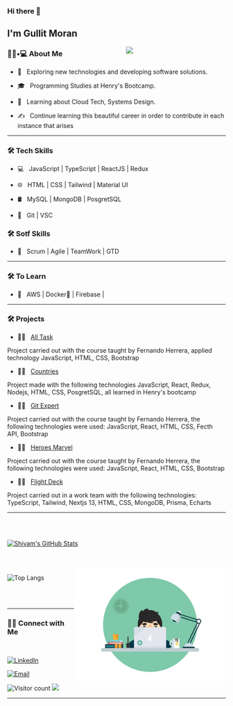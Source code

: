 ### Hi there 👋<h2> I'm Gullit Moran</h2>

<img align='right' src="https://media.giphy.com/media/M9gbBd9nbDrOTu1Mqx/giphy.gif" width="230">

<h3> 👨🏻•💻 About Me </h3>



- 🤔 &nbsp; Exploring new technologies and developing software solutions.

- 🎓 &nbsp; Programming Studies at Henry's Bootcamp.

- 🌱 &nbsp; Learning about Cloud Tech, Systems Design.

- ✍️ &nbsp; Continue learning this beautiful career in order to contribute in each instance that arises

<hr/>

<h3>🛠 Tech Skills</h3>



- 💻 &nbsp;  JavaScript | TypeScript | ReactJS | Redux 

- 🌐 &nbsp; HTML | CSS | Tailwind | Material UI

- 🛢 &nbsp; MySQL | MongoDB | PosgretSQL

- 🔧 &nbsp; Git | VSC


<h3>🛠 Sotf Skills</h3>

- 🔧 &nbsp; Scrum | Agile | TeamWork | GTD

<hr/>



<h3>🛠 To Learn</h3>

- 🔧 &nbsp; AWS | Docker🐳 | Firebase |

<hr/>



<h3>🛠 Projects</h3>

- 🧑‍💻 &nbsp; <a href="https://morangullit.github.io/Todo-Tarea-js/" target="_blank">All Task </a>

<p> Project carried out with the course taught by Fernando Herrera, applied technology JavaScript, HTML, CSS, Bootstrap</p>

- 🧑‍💻 &nbsp; <a href="https://countriesmoran.netlify.app/" target="_blank">Countries </a>

<p> Project made with the following technologies JavaScript, React, Redux, Nodejs, HTML, CSS, PosgretSQL, all learned in Henry's bootcamp</p>

- 🧑‍💻 &nbsp; <a href="https://gitexpertmoran.netlify.app/" target="_blank">Git Expert </a>

<p> Project carried out with the course taught by Fernando Herrera, the following technologies were used: JavaScript, React, HTML, CSS, Fecth API, Bootstrap</p>

- 🧑‍💻 &nbsp; <a href="https://heroesmarvelmoran.netlify.app/login" target="_blank">Heroes Marvel </a>

<p> Project carried out with the course taught by Fernando Herrera, the following technologies were used: JavaScript, React, HTML, CSS, Bootstrap</p>

- 🧑‍💻 &nbsp; <a href="https://flight-deck-ten.vercel.app/" target="_blank">Flight Deck </a>

<p> Project carried out in a work team with the following technologies: TypeScript, Tailwind, Nextjs 13, HTML, CSS, MongoDB, Prisma, Echarts</p>

<hr/>



<br/><br/>

[![Shivam's GitHub Stats](https://github-readme-stats.vercel.app/api?username=morangullit&show_icons=true)](https://github.com/morangullit)

<br/>

<br/>

<img src="https://github.com/nirala69/nirala69/blob/master/70804f7e25b11f29db904f2fa7b4cd9d.gif" width="350" align='right'>

![Top Langs](https://github-readme-stats.vercel.app/api/top-langs/?username=morangullit&show_icons=true)

<br><br>



<hr/>



<h3> 🤝🏻 Connect with Me </h3>

<br/>



<p align="center">


<a href="https://www.linkedin.com/in/gullit-enrique-moran-escobar-731272a5/"><img alt="LinkedIn" src="https://img.shields.io/badge/LinkedIn-Gullit%20Moran-blue?style=flat-square&logo=linkedin"></a>

<a href="mailto:gullitmoran@gmail.com"><img alt="Email" src="https://img.shields.io/badge/Email-gullitmoran@gmail.com-blue?style=flat-square&logo=gmail"></a>

</p>





![Visitor count](https://visitor-badge.laobi.icu/badge?page_id=morangullit.morangullit)   <img src="https://media.giphy.com/media/dxn6fRlTIShoeBr69N/giphy.gif" width="30">





<hr>



